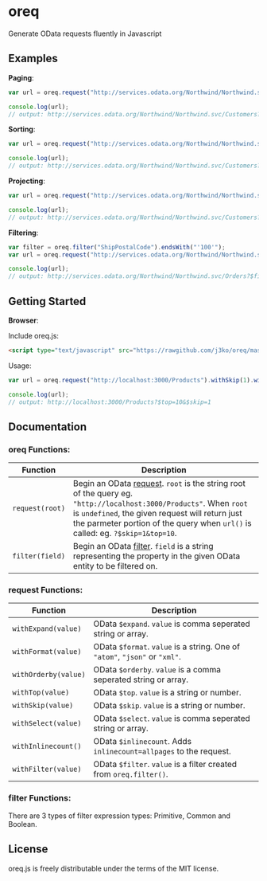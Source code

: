 # oreq

Generate OData requests fluently in Javascript

## Examples

**Paging**:

```javascript
var url = oreq.request("http://services.odata.org/Northwind/Northwind.svc/Customers").withSkip(10).withTop(10).url();

console.log(url); 
// output: http://services.odata.org/Northwind/Northwind.svc/Customers?$top=10&$skip=10
```

**Sorting**:

```javascript
var url = oreq.request("http://services.odata.org/Northwind/Northwind.svc/Customers").withOrderby(["Country","City"]).url();

console.log(url); 
// output: http://services.odata.org/Northwind/Northwind.svc/Customers?$orderby=Country%2CCity
```

**Projecting**:

```javascript
var url = oreq.request("http://services.odata.org/Northwind/Northwind.svc/Customers").withOrderby(["CustomerID","CompanyName","City"]).url();

console.log(url); 
// output: http://services.odata.org/Northwind/Northwind.svc/Customers?$select=CustomerID%2CCompanyName%2CCity
```

**Filtering**:

```javascript
var filter = oreq.filter("ShipPostalCode").endsWith("'100'");
var url = oreq.request("http://services.odata.org/Northwind/Northwind.svc/Orders").withFilter(filter).url();

console.log(url); 
// output: http://services.odata.org/Northwind/Northwind.svc/Orders?$filter=endswith%28ShipPostalCode%2C%27100%27%29
```

## Getting Started

<!--**NodeJs**:

Install the oreq packge:
```
$ npm install oreq
```

Usage:
```javascript
var oreq = require("oreq");
var url = oreq.request("http://localhost:3000/Products").withSkip(1).withTop(10).url();
console.log(url);
```
-->
**Browser**:

Include oreq.js:
```html
<script type="text/javascript" src="https://rawgithub.com/j3ko/oreq/master/src/oreq.js"></script>
```

Usage:
```javascript
var url = oreq.request("http://localhost:3000/Products").withSkip(1).withTop(10).url();

console.log(url);
// output: http://localhost:3000/Products?$top=10&$skip=1
```

## Documentation

### oreq Functions:

| Function | Description |
| -------- | ----------- |
| `request(root)` | Begin an OData [request](#request-functions).  `root` is the string root of the query eg. `"http://localhost:3000/Products"`.  When `root` is `undefined`, the given request will return just the parmeter portion of the query when `url()` is called: eg. `?$skip=1&top=10`.|
| `filter(field)` | Begin an OData [filter](#filter-functions).  `field` is a string representing the property in the given OData entity to be filtered on.|

### request Functions:

| Function | Description |
| -------- | ----------- |
| `withExpand(value)` | OData `$expand`.  `value` is comma seperated string or array. |
| `withFormat(value)` | OData `$format`.  `value` is a string.  One of `"atom"`, `"json"` or `"xml"`. |
| `withOrderby(value)` | OData `$orderby`.  `value` is a comma seperated string or array. |
| `withTop(value)` | OData `$top`.  `value` is a string or number. |
| `withSkip(value)` | OData `$skip`.  `value` is a string or number. |
| `withSelect(value)` | OData `$select`.  `value` is comma seperated string or array. |
| `withInlinecount()` | OData `$inlinecount`.  Adds `inlinecount=allpages` to the request.|
| `withFilter(value)` | OData `$filter`.  `value` is a filter created from `oreq.filter()`. |

### filter Functions:

There are 3 types of filter expression types:  Primitive, Common and Boolean.

<!--##### Primitive Expression

| Function | Description |
| -------- | ----------- |
| `withExpand(value)` | OData `$expand`.  `value` is comma seperated string or array. |
| `withFormat(value)` | OData `$format`.  `value` is a string.  One of `"atom"`, `"json"` or `"xml"`. |
| `withOrderby(value)` | OData `$orderby`.  `value` is a comma seperated string or array. |
-->

## License
oreq.js is freely distributable under the terms of the MIT license.
